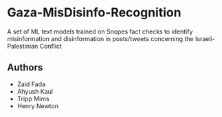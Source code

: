 # Gaza-MisDisinfo-Recognition
A set of ML text models trained on Snopes fact checks to identify misinformation and disinformation in posts/tweets concerning the Israeli-Palestinian Conflict

## Authors
* Zaid Fada
* Ahyush Kaul
* Tripp Mims
* Henry Newton
